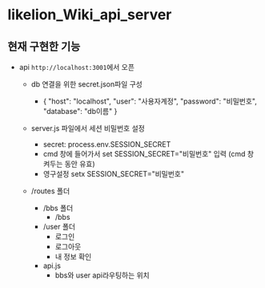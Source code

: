 # likelion_Wiki_api_server

## 현재 구현한 기능
- api `http://localhost:3001`에서 오픈

  - db 연결을 위한 secret.json파일 구성
    - {
      "host": "localhost",
      "user": "사용자계정",
      "password": "비밀번호",
      "database": "db이름"
      }

  - server.js 파일에서 세션 비밀번호 설정
    - secret: process.env.SESSION_SECRET
    - cmd 창에 들어가서 set SESSION_SECRET="비밀번호" 입력 (cmd 창 켜두는 동안 유효)
    - 영구설정 setx SESSION_SECRET="비밀번호"
  - /routes 폴더
    - /bbs 폴더
      - /bbs
    - /user 폴더
      - 로그인
      - 로그아웃
      - 내 정보 확인
    - api.js
      - bbs와 user api라우팅하는 위치
       

